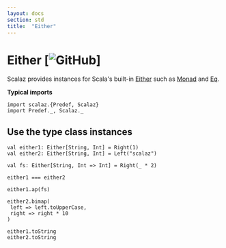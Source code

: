 ```yaml
---
layout: docs
section: std
title:  "Either"
---
```


# Either [![GitHub](../img/github.png)]

Scalaz provides instances for Scala's built-in [Either](https://www.scala-lang.org/api/current/scala/util/Either.html) such as [Monad](../tc/Monad.html) and [Eq](../tc/Eq.html).

**Typical imports**

```tut:silent
import scalaz.{Predef, Scalaz}
import Predef._, Scalaz._
```

## Use the type class instances

```tut
val either1: Either[String, Int] = Right(1)
val either2: Either[String, Int] = Left("scalaz")

val fs: Either[String, Int => Int] = Right(_ * 2)

either1 === either2

either1.ap(fs)

either2.bimap(
 left => left.toUpperCase,
 right => right * 10
)

either1.toString
either2.toString
```
